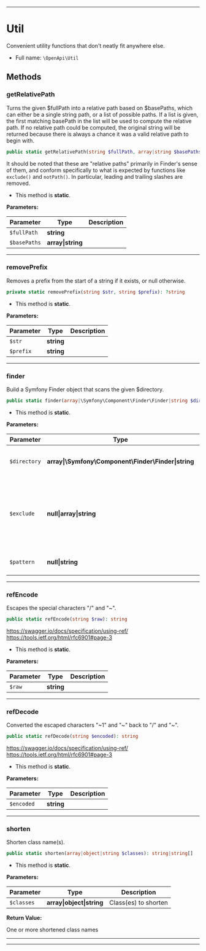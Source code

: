 ***

# Util

Convenient utility functions that don't neatly fit anywhere else.



* Full name: `\OpenApi\Util`




## Methods


### getRelativePath

Turns the given $fullPath into a relative path based on $basePaths, which can either
be a single string path, or a list of possible paths. If a list is given, the first
matching basePath in the list will be used to compute the relative path. If no
relative path could be computed, the original string will be returned because there
is always a chance it was a valid relative path to begin with.

```php
public static getRelativePath(string $fullPath, array|string $basePaths): string
```

It should be noted that these are "relative paths" primarily in Finder's sense of them,
and conform specifically to what is expected by functions like `exclude()` and `notPath()`.
In particular, leading and trailing slashes are removed.

* This method is **static**.




**Parameters:**

| Parameter | Type | Description |
|-----------|------|-------------|
| `$fullPath` | **string** |  |
| `$basePaths` | **array&#124;string** |  |




***

### removePrefix

Removes a prefix from the start of a string if it exists, or null otherwise.

```php
private static removePrefix(string $str, string $prefix): ?string
```



* This method is **static**.




**Parameters:**

| Parameter | Type | Description |
|-----------|------|-------------|
| `$str` | **string** |  |
| `$prefix` | **string** |  |




***

### finder

Build a Symfony Finder object that scans the given $directory.

```php
public static finder(array|\Symfony\Component\Finder\Finder|string $directory, null|array|string $exclude = null, null|string $pattern = null): \Symfony\Component\Finder\Finder
```



* This method is **static**.




**Parameters:**

| Parameter | Type | Description |
|-----------|------|-------------|
| `$directory` | **array&#124;\Symfony\Component\Finder\Finder&#124;string** | The directory(s) or filename(s) |
| `$exclude` | **null&#124;array&#124;string** | The directory(s) or filename(s) to exclude (as absolute or relative paths) |
| `$pattern` | **null&#124;string** | The pattern of the files to scan |




***

### refEncode

Escapes the special characters "/" and "~".

```php
public static refEncode(string $raw): string
```

https://swagger.io/docs/specification/using-ref/
https://tools.ietf.org/html/rfc6901#page-3

* This method is **static**.




**Parameters:**

| Parameter | Type | Description |
|-----------|------|-------------|
| `$raw` | **string** |  |




***

### refDecode

Converted the escaped characters "~1" and "~" back to "/" and "~".

```php
public static refDecode(string $encoded): string
```

https://swagger.io/docs/specification/using-ref/
https://tools.ietf.org/html/rfc6901#page-3

* This method is **static**.




**Parameters:**

| Parameter | Type | Description |
|-----------|------|-------------|
| `$encoded` | **string** |  |




***

### shorten

Shorten class name(s).

```php
public static shorten(array|object|string $classes): string|string[]
```



* This method is **static**.




**Parameters:**

| Parameter | Type | Description |
|-----------|------|-------------|
| `$classes` | **array&#124;object&#124;string** | Class(es) to shorten |


**Return Value:**

One or more shortened class names



***


***

